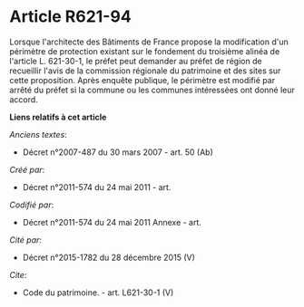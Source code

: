 # Article R621-94

Lorsque l'architecte des Bâtiments de France propose la modification d'un périmètre de protection existant sur le fondement
du troisième alinéa de l'article L. 621-30-1, le préfet peut demander au préfet de région de recueillir l'avis de la
commission régionale du patrimoine et des sites sur cette proposition. Après enquête publique, le périmètre est modifié par
arrêté du préfet si la commune ou les communes intéressées ont donné leur accord.

**Liens relatifs à cet article**

_Anciens textes_:

  - Décret n°2007-487 du 30 mars 2007 - art. 50 (Ab)

_Créé par_:

  - Décret n°2011-574 du 24 mai 2011  - art.

_Codifié par_:

  - Décret n°2011-574 du 24 mai 2011 Annexe - art.

_Cité par_:

  - Décret n°2015-1782 du 28 décembre 2015 (V)

_Cite_:

  - Code du patrimoine. - art. L621-30-1 (V)

